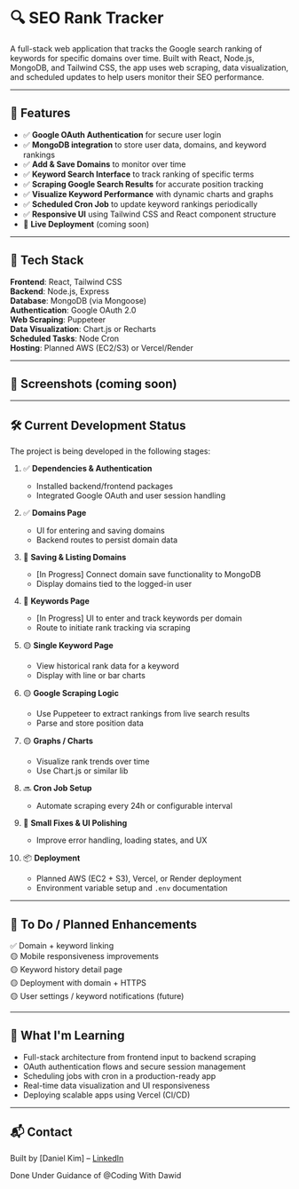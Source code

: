 # 🔍 SEO Rank Tracker

A full-stack web application that tracks the Google search ranking of keywords for specific domains over time. Built with React, Node.js, MongoDB, and Tailwind CSS, the app uses web scraping, data visualization, and scheduled updates to help users monitor their SEO performance.

---

## 🚀 Features

- ✅ **Google OAuth Authentication** for secure user login
- ✅ **MongoDB integration** to store user data, domains, and keyword rankings
- ✅ **Add & Save Domains** to monitor over time
- ✅ **Keyword Search Interface** to track ranking of specific terms
- ✅ **Scraping Google Search Results** for accurate position tracking
- ✅ **Visualize Keyword Performance** with dynamic charts and graphs
- ✅ **Scheduled Cron Job** to update keyword rankings periodically
- ✅ **Responsive UI** using Tailwind CSS and React component structure
- 🔄 **Live Deployment** (coming soon)

---

## 📂 Tech Stack

**Frontend**: React, Tailwind CSS  
**Backend**: Node.js, Express  
**Database**: MongoDB (via Mongoose)  
**Authentication**: Google OAuth 2.0  
**Web Scraping**: Puppeteer  
**Data Visualization**: Chart.js or Recharts  
**Scheduled Tasks**: Node Cron  
**Hosting**: Planned AWS (EC2/S3) or Vercel/Render

---

## 📸 Screenshots (coming soon)

---

## 🛠 Current Development Status

The project is being developed in the following stages:

1. ✅ **Dependencies & Authentication**  
   - Installed backend/frontend packages  
   - Integrated Google OAuth and user session handling  

2. ✅ **Domains Page**  
   - UI for entering and saving domains  
   - Backend routes to persist domain data  

3. 🔄 **Saving & Listing Domains**  
   - [In Progress] Connect domain save functionality to MongoDB  
   - Display domains tied to the logged-in user  

4. 🔄 **Keywords Page**  
   - [In Progress] UI to enter and track keywords per domain  
   - Route to initiate rank tracking via scraping  

5. 🟡 **Single Keyword Page**  
   - View historical rank data for a keyword  
   - Display with line or bar charts  

6. 🟡 **Google Scraping Logic**  
   - Use Puppeteer to extract rankings from live search results  
   - Parse and store position data  

7. 🟡 **Graphs / Charts**  
   - Visualize rank trends over time  
   - Use Chart.js or similar lib  

8. 🔜 **Cron Job Setup**  
   - Automate scraping every 24h or configurable interval  

9. 🔧 **Small Fixes & UI Polishing**  
   - Improve error handling, loading states, and UX  

10. 📦 **Deployment**  
    - Planned AWS (EC2 + S3), Vercel, or Render deployment  
    - Environment variable setup and `.env` documentation

---

## 📌 To Do / Planned Enhancements

✅ Domain + keyword linking  
🟡 Mobile responsiveness improvements  
🟡 Keyword history detail page  
🟡 Deployment with domain + HTTPS  
🟡 User settings / keyword notifications (future)

---

## 🧠 What I'm Learning

- Full-stack architecture from frontend input to backend scraping  
- OAuth authentication flows and secure session management  
- Scheduling jobs with cron in a production-ready app  
- Real-time data visualization and UI responsiveness  
- Deploying scalable apps using Vercel (CI/CD)

---

## 📬 Contact

Built by [Daniel Kim] – [LinkedIn](https://linkedin.com/in/daniel-ji-kim) 

Done Under Guidance of @Coding With Dawid


